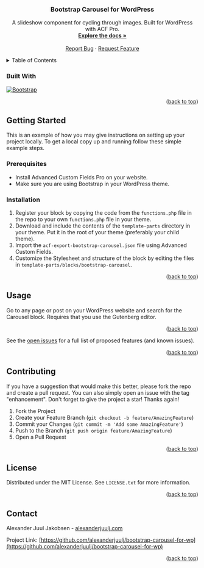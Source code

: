<a name="readme-top"></a>

<br />
<div align="center">
  <h3 align="center">Bootstrap Carousel for WordPress</h3>

  <p align="center">
    A slideshow component for cycling through images. Built for WordPress with ACF Pro.
    <br />
    <a href="https://github.com/alexanderjuulj/bootstrap-carousel-for-wp"><strong>Explore the docs »</strong></a>
    <br />
    <br />
    <a href="https://github.com/alexanderjuulj/bootstrap-carousel-for-wp/issues">Report Bug</a>
    ·
    <a href="https://github.com/alexanderjuulj/bootstrap-carousel-for-wp/issues">Request Feature</a>
  </p>
</div>



<!-- TABLE OF CONTENTS -->
<details>
  <summary>Table of Contents</summary>
  <ol>
    <li>
      <a href="#about-the-project">About The Project</a>
      <ul>
        <li><a href="#built-with">Built With</a></li>
      </ul>
    </li>
    <li>
      <a href="#getting-started">Getting Started</a>
      <ul>
        <li><a href="#prerequisites">Prerequisites</a></li>
        <li><a href="#installation">Installation</a></li>
      </ul>
    </li>
    <li><a href="#usage">Usage</a></li>
    <li><a href="#contributing">Contributing</a></li>
    <li><a href="#license">License</a></li>
    <li><a href="#contact">Contact</a></li>
  </ol>
</details>

### Built With

[![Bootstrap][Bootstrap.com]][Bootstrap-url]

<p align="right">(<a href="#readme-top">back to top</a>)</p>


<!-- GETTING STARTED -->
## Getting Started

This is an example of how you may give instructions on setting up your project locally.
To get a local copy up and running follow these simple example steps.

### Prerequisites

* Install Advanced Custom Fields Pro on your website.
* Make sure you are using Bootstrap in your WordPress theme.

### Installation

1. Register your block by copying the code from the `functions.php` file in the repo to your own `functions.php` file in your theme.
2. Download and include the contents of the `template-parts` directory in your theme. Put it in the root of your theme (preferably your child theme).
3. Import the `acf-export-bootstrap-carousel.json` file using Advanced Custom Fields.
4. Customize the Stylesheet and structure of the block by editing the files in `template-parts/blocks/bootstrap-carousel`.

<p align="right">(<a href="#readme-top">back to top</a>)</p>



<!-- USAGE EXAMPLES -->
## Usage

Go to any page or post on your WordPress website and search for the Carousel block. Requires that you use the Gutenberg editor.

<p align="right">(<a href="#readme-top">back to top</a>)</p>

See the [open issues](https://github.com/alexanderjuulj/bootstrap-carousel-for-wp/issues) for a full list of proposed features (and known issues).

<p align="right">(<a href="#readme-top">back to top</a>)</p>



<!-- CONTRIBUTING -->
## Contributing

If you have a suggestion that would make this better, please fork the repo and create a pull request. You can also simply open an issue with the tag "enhancement".
Don't forget to give the project a star! Thanks again!

1. Fork the Project
2. Create your Feature Branch (`git checkout -b feature/AmazingFeature`)
3. Commit your Changes (`git commit -m 'Add some AmazingFeature'`)
4. Push to the Branch (`git push origin feature/AmazingFeature`)
5. Open a Pull Request

<p align="right">(<a href="#readme-top">back to top</a>)</p>



<!-- LICENSE -->
## License

Distributed under the MIT License. See `LICENSE.txt` for more information.

<p align="right">(<a href="#readme-top">back to top</a>)</p>



<!-- CONTACT -->
## Contact

Alexander Juul Jakobsen - [alexanderjuulj.com](https://alexanderjuulj.com)

Project Link: [https://github.com/alexanderjuulj/bootstrap-carousel-for-wp](https://github.com/alexanderjuulj/bootstrap-carousel-for-wp)

<p align="right">(<a href="#readme-top">back to top</a>)</p>


<!-- MARKDOWN LINKS & IMAGES -->
<!-- https://www.markdownguide.org/basic-syntax/#reference-style-links -->
[Bootstrap.com]: https://img.shields.io/badge/Bootstrap-563D7C?style=for-the-badge&logo=bootstrap&logoColor=white
[Bootstrap-url]: https://getbootstrap.com
